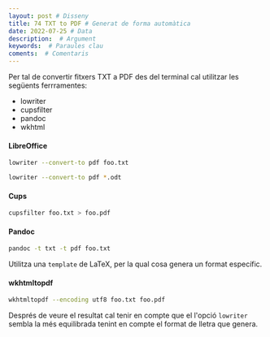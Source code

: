 ```yaml
---
layout: post # Disseny
title: 74 TXT to PDF # Generat de forma automàtica
date: 2022-07-25 # Data
description:  # Argument
keywords:  # Paraules clau
coments:  # Comentaris
---
```


Per tal de convertir fitxers TXT a PDF des del terminal cal utilitzar les següents ferrramentes:

- lowriter
- cupsfilter
- pandoc
- wkhtml


#### LibreOffice

```bash
lowriter --convert-to pdf foo.txt
```

```bash
lowriter --convert-to pdf *.odt
```


#### Cups

```bash
cupsfilter foo.txt > foo.pdf
```


#### Pandoc

```bash
pandoc -t txt -t pdf foo.txt
```

Utilitza una `template` de LaTeX, per la qual cosa genera un format específic.

#### wkhtmltopdf

```bash
wkhtmltopdf --encoding utf8 foo.txt foo.pdf
```


Després de veure el resultat cal tenir en compte que el l'opció `lowriter` sembla la més equilibrada tenint en compte el format de lletra que genera.


